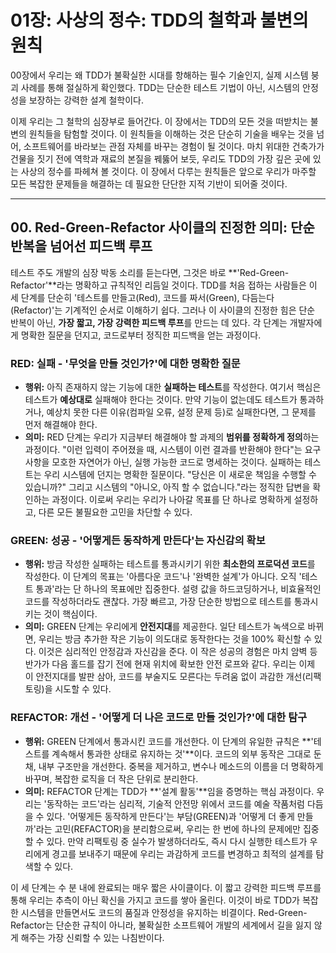 # 01장: 사상의 정수: TDD의 철학과 불변의 원칙

00장에서 우리는 왜 TDD가 불확실한 시대를 항해하는 필수 기술인지, 실제 시스템 붕괴 사례를 통해 절실하게 확인했다. TDD는 단순한 테스트 기법이 아닌, 시스템의 안정성을 보장하는 강력한 설계 철학이다.

이제 우리는 그 철학의 심장부로 들어간다. 이 장에서는 TDD의 모든 것을 떠받치는 불변의 원칙들을 탐험할 것이다. 이 원칙들을 이해하는 것은 단순히 기술을 배우는 것을 넘어, 소프트웨어를 바라보는 관점 자체를 바꾸는 경험이 될 것이다. 마치 위대한 건축가가 건물을 짓기 전에 역학과 재료의 본질을 꿰뚫어 보듯, 우리도 TDD의 가장 깊은 곳에 있는 사상의 정수를 파헤쳐 볼 것이다. 이 장에서 다루는 원칙들은 앞으로 우리가 마주할 모든 복잡한 문제들을 해결하는 데 필요한 단단한 지적 기반이 되어줄 것이다.

---

## 00. Red-Green-Refactor 사이클의 진정한 의미: 단순 반복을 넘어선 피드백 루프

테스트 주도 개발의 심장 박동 소리를 듣는다면, 그것은 바로 **'Red-Green-Refactor'**라는 명확하고 규칙적인 리듬일 것이다. TDD를 처음 접하는 사람들은 이 세 단계를 단순히 '테스트를 만들고(Red), 코드를 짜서(Green), 다듬는다(Refactor)'는 기계적인 순서로 이해하기 쉽다. 그러나 이 사이클의 진정한 힘은 단순 반복이 아닌, **가장 짧고, 가장 강력한 피드백 루프**를 만드는 데 있다. 각 단계는 개발자에게 명확한 질문을 던지고, 코드로부터 정직한 피드백을 얻는 과정이다.

### **RED: 실패 - '무엇을 만들 것인가?'에 대한 명확한 질문**

* **행위:** 아직 존재하지 않는 기능에 대한 **실패하는 테스트**를 작성한다. 여기서 핵심은 테스트가 **예상대로** 실패해야 한다는 것이다. 만약 기능이 없는데도 테스트가 통과하거나, 예상치 못한 다른 이유(컴파일 오류, 설정 문제 등)로 실패한다면, 그 문제를 먼저 해결해야 한다.
* **의미:** RED 단계는 우리가 지금부터 해결해야 할 과제의 **범위를 정확하게 정의**하는 과정이다. "이런 입력이 주어졌을 때, 시스템이 이런 결과를 반환해야 한다"는 요구사항을 모호한 자연어가 아닌, 실행 가능한 코드로 명세하는 것이다. 실패하는 테스트는 우리 시스템에 던지는 명확한 질문이다. "당신은 이 새로운 책임을 수행할 수 있습니까?" 그리고 시스템의 "아니오, 아직 할 수 없습니다."라는 정직한 답변을 확인하는 과정이다. 이로써 우리는 우리가 나아갈 목표를 단 하나로 명확하게 설정하고, 다른 모든 불필요한 고민을 차단할 수 있다.

### **GREEN: 성공 - '어떻게든 동작하게 만든다'는 자신감의 확보**

* **행위:** 방금 작성한 실패하는 테스트를 통과시키기 위한 **최소한의 프로덕션 코드**를 작성한다. 이 단계의 목표는 '아름다운 코드'나 '완벽한 설계'가 아니다. 오직 '테스트 통과'라는 단 하나의 목표에만 집중한다. 설령 값을 하드코딩하거나, 비효율적인 코드를 작성하더라도 괜찮다. 가장 빠르고, 가장 단순한 방법으로 테스트를 통과시키는 것이 핵심이다.
* **의미:** GREEN 단계는 우리에게 **안전지대**를 제공한다. 일단 테스트가 녹색으로 바뀌면, 우리는 방금 추가한 작은 기능이 의도대로 동작한다는 것을 100% 확신할 수 있다. 이것은 심리적인 안정감과 자신감을 준다. 이 작은 성공의 경험은 마치 암벽 등반가가 다음 홀드를 잡기 전에 현재 위치에 확보한 안전 로프와 같다. 우리는 이제 이 안전지대를 발판 삼아, 코드를 부술지도 모른다는 두려움 없이 과감한 개선(리팩토링)을 시도할 수 있다.

### **REFACTOR: 개선 - '어떻게 더 나은 코드로 만들 것인가?'에 대한 탐구**

* **행위:** GREEN 단계에서 통과시킨 코드를 개선한다. 이 단계의 유일한 규칙은 **'테스트를 계속해서 통과한 상태로 유지하는 것'**이다. 코드의 외부 동작은 그대로 둔 채, 내부 구조만을 개선한다. 중복을 제거하고, 변수나 메소드의 이름을 더 명확하게 바꾸며, 복잡한 로직을 더 작은 단위로 분리한다.
* **의미:** REFACTOR 단계는 TDD가 **'설계 활동'**임을 증명하는 핵심 과정이다. 우리는 '동작하는 코드'라는 심리적, 기술적 안전망 위에서 코드를 예술 작품처럼 다듬을 수 있다. '어떻게든 동작하게 만든다'는 부담(GREEN)과 '어떻게 더 좋게 만들까'라는 고민(REFACTOR)을 분리함으로써, 우리는 한 번에 하나의 문제에만 집중할 수 있다. 만약 리팩토링 중 실수가 발생하더라도, 즉시 다시 실행한 테스트가 우리에게 경고를 보내주기 때문에 우리는 과감하게 코드를 변경하고 최적의 설계를 탐색할 수 있다.

이 세 단계는 수 분 내에 완료되는 매우 짧은 사이클이다. 이 짧고 강력한 피드백 루프를 통해 우리는 추측이 아닌 확신을 가지고 코드를 쌓아 올린다. 이것이 바로 TDD가 복잡한 시스템을 만들면서도 코드의 품질과 안정성을 유지하는 비결이다. Red-Green-Refactor는 단순한 규칙이 아니라, 불확실한 소프트웨어 개발의 세계에서 길을 잃지 않게 해주는 가장 신뢰할 수 있는 나침반이다.